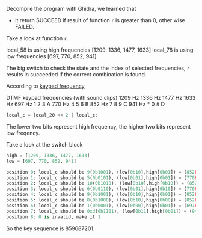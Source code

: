 Decompile the program with Ghidra, we learned that

* it return SUCCEED if result of function `r` is greater than 0, other wise FAILED.

Take a look at function `r`.

local_58 is using high frequencies [1209, 1336, 1477, 1633]
local_78 is using low frequencies [697, 770, 852, 941]

The big switch to check the state and the index of selected frequencies, `r` results in succeeded if the correct combination is found.

According to [keypad frequency](https://en.wikipedia.org/wiki/Dual-tone_multi-frequency_signaling#Keypad)

DTMF keypad frequencies (with sound clips)
        1209 Hz    1336 Hz    1477 Hz    1633 Hz
697 Hz    1          2          3          A
770 Hz    4          5          6          B
852 Hz    7          8          9          C
941 Hz    *          0          #          D

```c
local_c = local_20 << 2 | local_c;
```

The lower two bits represent high frequency, the higher two bits represent low freqency.

Take a look at the switch block

```python
high = [1209, 1336, 1477, 1633]
low = [697, 770, 852, 941]

position 0: local_c should be 9(0b1001), (low[0b10],high[0b01]) = (852Hz,1336Hz) = 8
position 1: local_c should be 5(0b0101), (low[0b01],high[0b01]) = (770Hz,1336Hz) = 5
position 2: local_c should be 10(0b1010), (low[0b10],high[0b10]) = (852Hz,1477Hz) = 9
position 3: local_c should be 6(0b0110), (low[0b01],high[0b10]) = (770Hz,1477Hz) = 6
position 4: local_c should be 9(0b1001), (low[0b10],high[0b01]) = (852Hz,1336Hz) = 8
position 5: local_c should be 8(0b1000), (low[0b10],high[0b00]) = (852Hz,1209Hz) = 7
position 6: local_c should be 1(0b0001), (low[0b00],high[0b01]) = (697Hz,1336Hz) = 2
position 7: local_c should be 0xd(0b1101), (low[0b11],high[0b01]) = (941Hz,1336Hz) = 0
position 8: 0 is invalid, make it 1
```

So the key sequence is 859687201.

